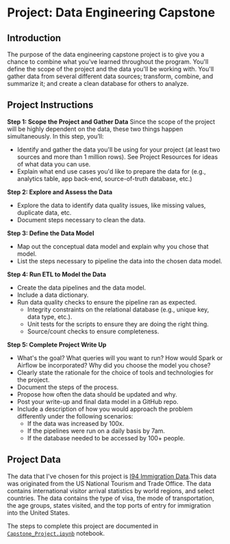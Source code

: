 # Project: Data Engineering Capstone

## Introduction

The purpose of the data engineering capstone project is to give you a chance to combine what you've learned throughout the program. You'll define the scope of the project and the data you'll be working with. You'll gather data from several different data sources; transform, combine, and summarize it; and create a clean database for others to analyze.

## Project Instructions
**Step 1: Scope the Project and Gather Data**
Since the scope of the project will be highly dependent on the data, these two things happen simultaneously. In this step, you’ll:

* Identify and gather the data you'll be using for your project (at least two sources and more than 1 million rows). See Project Resources for ideas of what data you can use.
* Explain what end use cases you'd like to prepare the data for (e.g., analytics table, app back-end, source-of-truth database, etc.)

**Step 2: Explore and Assess the Data**
* Explore the data to identify data quality issues, like missing values, duplicate data, etc.
* Document steps necessary to clean the data.

**Step 3: Define the Data Model**
* Map out the conceptual data model and explain why you chose that model.
* List the steps necessary to pipeline the data into the chosen data model.

**Step 4: Run ETL to Model the Data**
* Create the data pipelines and the data model.
* Include a data dictionary.
* Run data quality checks to ensure the pipeline ran as expected.
  * Integrity constraints on the relational database (e.g., unique key, data type, etc.).
  * Unit tests for the scripts to ensure they are doing the right thing.
  * Source/count checks to ensure completeness.

**Step 5: Complete Project Write Up**
* What's the goal? What queries will you want to run? How would Spark or Airflow be incorporated? Why did you choose the model you chose?
* Clearly state the rationale for the choice of tools and technologies for the project.
* Document the steps of the process.
* Propose how often the data should be updated and why.
* Post your write-up and final data model in a GitHub repo.
* Include a description of how you would approach the problem differently under the following scenarios:
  * If the data was increased by 100x.
  * If the pipelines were run on a daily basis by 7am.
  * If the database needed to be accessed by 100+ people.

## Project Data
The data that I've chosen for this project is [I94 Immigration Data](https://travel.trade.gov/research/reports/i94/historical/2016.html).This data was originated from the US National Tourism and Trade Office. The data contains international visitor arrival statistics by world regions, and select countries. The data contains the type of visa, the mode of transportation, the age groups, states visited, and the top ports of entry for immigration into the United States.

The steps to complete this project are documented in [`Capstone_Project.ipynb`](./apstone_Project.ipynb) notebook.
